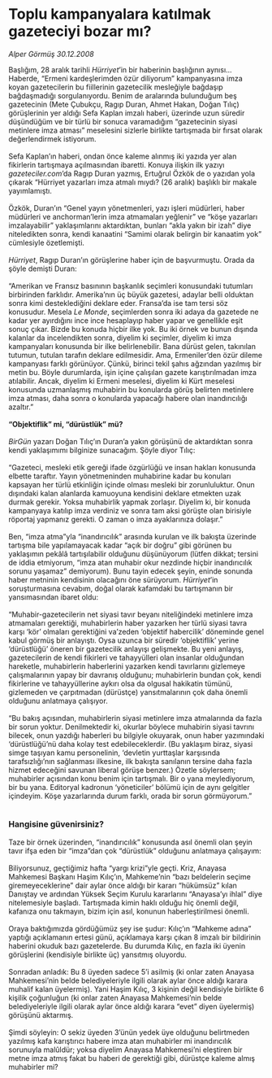 # Toplu kampanyalara katılmak gazeteciyi bozar mı?

*Alper Görmüş 30.12.2008*

<div class="taraf_structure_2col_1zq">
<div class="margen_n">



 <p>Başlığım, 28 aralık tarihli <i>Hürriyet</i>’in bir haberinin başlığının aynısı... Haberde, “Ermeni kardeşlerimden özür diliyorum” kampanyasına imza koyan gazetecilerin bu fiillerinin gazetecilik mesleğiyle bağdaşıp bağdaşmadığı sorgulanıyordu. Benim de aralarında bulunduğum beş gazetecinin (Mete Çubukçu, Ragıp Duran, Ahmet Hakan, Doğan Tılıç) görüşlerinin yer aldığı Sefa Kaplan imzalı haberi, üzerinde uzun süredir düşündüğüm ve bir türlü bir sonuca varamadığım “gazetecinin siyasi metinlere imza atması” meselesini sizlerle birlikte tartışmada bir fırsat olarak değerlendirmek istiyorum. <br/><br/>Sefa Kaplan’ın haberi, ondan önce kaleme alınmış iki yazıda yer alan fikirlerin tartışmaya açılmasından ibaretti. Konuya ilişkin ilk yazıyı <i>gazeteciler.com</i>’da Ragıp Duran yazmış, Ertuğrul Özkök de o yazıdan yola çıkarak “Hürriyet yazarları imza atmalı mıydı? (26 aralık) başlıklı bir makale yayımlamıştı. <br/><br/>Özkök, Duran’ın “Genel yayın yönetmenleri, yazı işleri müdürleri, haber müdürleri ve anchorman’lerin imza atmamaları yeğlenir” ve “köşe yazarları imzalayabilir” yaklaşımlarını aktardıktan, bunları “akla yakın bir izah” diye niteledikten sonra, kendi kanaatini “Samimi olarak belirgin bir kanaatim yok” cümlesiyle özetlemişti.<i> <br/><br/>Hürriyet</i>, Ragıp Duran’ın görüşlerine haber için de başvurmuştu. Orada da şöyle demişti Duran: <br/><br/>“Amerikan ve Fransız basınının başkanlık seçimleri konusundaki tutumları birbirinden farklıdır. Amerika’nın üç büyük gazetesi, adaylar belli olduktan sonra kimi desteklediğini deklare eder. Fransa’da ise tam tersi söz konusudur. Mesela <i>Le Monde</i>, seçimlerden sonra iki adaya da gazetede ne kadar yer ayırdığını ince ince hesaplayıp haber yapar ve genellikle eşit sonuç çıkar. Bizde bu konuda hiçbir ilke yok. Bu iki örnek ve bunun dışında kalanlar da incelendikten sonra, diyelim ki seçimler, diyelim ki imza kampanyaları konusunda bir ilke belirlenebilir. Bana dürüst gelen, takınılan tutumun, tutulan tarafın deklare edilmesidir. Ama, Ermeniler’den özür dileme kampanyası farklı görünüyor. Çünkü, birinci tekil şahıs ağzından yazılmış bir metin bu. Böyle durumlarda, işin içine çalışılan gazete karıştırılmadan imza atılabilir. Ancak, diyelim ki Ermeni meselesi, diyelim ki Kürt meselesi konusunda uzmanlaşmış muhabirin bu konularda görüş belirten metinlere imza atması, daha sonra o konularda yapacağı habere olan inandırıcılığı azaltır.”<b> <br/><br/>“Objektiflik” mi, “dürüstlük” mü?</b><i> <br/><br/>BirGün</i> yazarı Doğan Tılıç’ın Duran’a yakın görüşünü de aktardıktan sonra kendi yaklaşımımı bilginize sunacağım. Şöyle diyor Tılıç: <br/><br/>“Gazeteci, mesleki etik gereği ifade özgürlüğü ve insan hakları konusunda elbette taraftır. Yayın yönetmeninden muhabirine kadar bu konuları kapsayan her türlü etkinliğin içinde olması mesleki bir zorunluluktur. Onun dışındaki kalan alanlarda kamuoyuna kendisini deklare etmekten uzak durmak gerekir. Yoksa muhabirlik yapmak zorlaşır. Diyelim ki, bir konuda kampanyaya katılıp imza verdiniz ve sonra tam aksi görüşte olan birisiyle röportaj yapmanız gerekti. O zaman o imza ayaklarınıza dolaşır.” <br/><br/>Ben, “imza atma”yla “inandırıcılık” arasında kurulan ve ilk bakışta üzerinde tartışma bile yapılamayacak kadar “açık bir doğru” gibi görünen bu yaklaşımın pekâlâ tartışılabilir olduğunu düşünüyorum (lütfen dikkat; tersini de iddia etmiyorum, “imza atan muhabir okur nezdinde hiçbir inandırıcılık sorunu yaşamaz” demiyorum). Bunu tayin edecek şeyin, eninde sonunda haber metninin kendisinin olacağını öne sürüyorum. <i>Hürriyet</i>’in soruşturmasına cevabım, doğal olarak kafamdaki bu tartışmanın bir yansımasından ibaret oldu: <br/><br/>“Muhabir-gazetecilerin net siyasi tavır beyanı niteliğindeki metinlere imza atmamaları gerektiği, muhabirlerin haber yazarken her türlü siyasi tavra karşı ‘kör’ olmaları gerektiğini va’zeden ‘objektif habercilik’ döneminde genel kabul görmüş bir anlayıştı. Oysa uzunca bir süredir ‘objektiflik’ yerine ‘dürüstlüğü’ öneren bir gazetecilik anlayışı gelişmekte. Bu yeni anlayış, gazetecilerin de kendi fikirleri ve tahayyülleri olan insanlar olduğundan hareketle, muhabirlerin haberlerini yazarken kendi tavırlarını gizlemeye çalışmalarının yapay bir davranış olduğunu; muhabirlerin bundan çok, kendi fikirlerine ve tahayyüllerine aykırı olsa da olgusal hakikatin tümünü, gizlemeden ve çarpıtmadan (dürüstçe) yansıtmalarının çok daha önemli olduğunu anlatmaya çalışıyor. <br/><br/>“Bu bakış açısından, muhabirlerin siyasi metinlere imza atmalarında da fazla bir sorun yoktur. Denilmektedir ki, okurlar böylece muhabirin siyasi tavrını bilecek, onun yazdığı haberleri bu bilgiyle okuyarak, onun haber yazımındaki ‘dürüstlüğü’nü daha kolay test edebileceklerdir. (Bu yaklaşım biraz, siyasi simge taşıyan kamu personelinin, ‘devletin yurttaşlar karşısında tarafsızlığı’nın sağlanması ilkesine, ilk bakışta sanılanın tersine daha fazla hizmet edeceğini savunan liberal görüşe benzer.) Özetle söylersem; muhabirler açısından konu benim için tartışmalı. Bir o yana meylediyorum, bir bu yana. Editoryal kadronun ‘yöneticiler’ bölümü için de aynı gelgitler içindeyim. Köşe yazarlarında durum farklı, orada bir sorun görmüyorum.”<b> <br/><br/><font size="3"><br/>Hangisine güvenirsiniz?</font></b> <br/><br/>Taze bir örnek üzerinden, “inandırıcılık” konusunda asıl önemli olan şeyin tavır ifşa eden bir “imza”dan çok “dürüstlük” olduğunu anlatmaya çalışayım: <br/><br/>Biliyorsunuz, geçtiğimiz hafta “yargı krizi”yle geçti. Kriz, Anayasa Mahkemesi Başkanı Haşim Kılıç’ın, Mahkeme’nin “bazı beldelerin seçime giremeyeceklerine” dair aylar önce aldığı bir kararı “hükümsüz” kılan Danıştay ve ardından Yüksek Seçim Kurulu kararlarını “Anayasa’yı ihlal” diye nitelemesiyle başladı. Tartışmada kimin haklı olduğu hiç önemli değil, kafanıza onu takmayın, bizim için asıl, konunun haberleştirilmesi önemli. <br/><br/>Oraya baktığımızda gördüğümüz şey ise şudur: Kılıç’ın “Mahkeme adına” yaptığı açıklamanın ertesi günü, açıklamaya karşı çıkan 8 imzalı bir bildirinin haberini okuduk bazı gazetelerde. Bu durumda Kılıç, en fazla iki üyenin görüşlerini (kendisiyle birlikte üç) yansıtmış oluyordu. <br/><br/>Sonradan anladık: Bu 8 üyeden sadece 5’i asilmiş (ki onlar zaten Anayasa Mahkemesi’nin belde belediyeleriyle ilgili olarak aylar önce aldığı karara muhalif kalan üyelermiş). Yani Haşim Kılıç, 3 kişinin değil kendisiyle birlikte 6 kişilik çoğunluğun (ki onlar zaten Anayasa Mahkemesi’nin belde belediyeleriyle ilgili olarak aylar önce aldığı karara “evet” diyen üyelermiş) görüşünü aktarmış. <br/><br/>Şimdi söyleyin: O sekiz üyeden 3’ünün yedek üye olduğunu belirtmeden yazılmış kafa karıştırıcı habere imza atan muhabirler mi inandırıcılık sorunuyla malûldür; yoksa diyelim Anayasa Mahkemesi’ni eleştiren bir metne imza atmış fakat bu haberi de gerektiği gibi, dürüstçe kaleme almış muhabirler mi?</p>
<br/>
<br/>
<br/>



<br/>


<div id="taraf_not">
</div>

</div>


</div>
